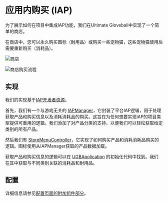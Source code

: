 # 应用内购买 (IAP)

为了展示如何在项目中集成IAP功能，我们在Ultimate Gloveball中实现了一个简单的商店。

在商店中，您可以永久购买图标（耐用品）或购买一些宠物猫，这些宠物猫使用后需要重新购买（消耗品）。

![商店](./Media/mainmenu_store.png)

![商店购买流程](./Media/mainmenu_store_flow.png)

## 实现

我们的实现基于[IAP开发者资源](https://developer.oculus.com/documentation/unity/ps-iap/)。

首先，我们有一个与游戏无关的 [IAPManager](../Assets/UltimateGloveBall/Scripts/App/IAPManager.cs)，它封装了平台IAP逻辑，用于处理获取产品和购买信息以及消耗消耗品的购买。这旨在为任何想要实现IAP的项目类型提供可重用的逻辑。我们添加了对产品分类的支持，以便我们可以轻松获取给定类别的所有产品。

然后我们有 [StoreMenuController](../Assets/UltimateGloveBall/Scripts/MainMenu/StoreMenuController.cs)，它实现了如何购买产品和消耗消耗品购买的逻辑。图标使用从IAPManager获取的产品数据加载。

获取产品和购买信息的逻辑可以在 [UGBApplication](../Assets/UltimateGloveBall/Scripts/App/UGBApplication.cs) 的初始化代码中找到。我们在其中获取与不同类别关联的消耗品和耐用品。

## 配置

详细信息请参见[配置页面的附加组件部分](Configuration.md#add-ons)。
